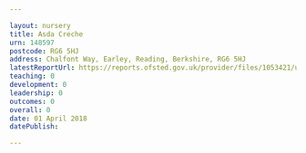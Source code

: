 ```yaml
---

layout: nursery
title: Asda Creche
urn: 148597
postcode: RG6 5HJ
address: Chalfont Way, Earley, Reading, Berkshire, RG6 5HJ
latestReportUrl: https://reports.ofsted.gov.uk/provider/files/1053421/urn/148597.pdf
teaching: 0
development: 0
leadership: 0
outcomes: 0
overall: 0
date: 01 April 2018 
datePublish: 

---
```

